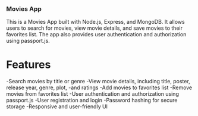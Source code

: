 ### Movies App
This is a Movies App built with Node.js, Express, and MongoDB. It allows users to search for movies, view movie details, and save movies to their favorites list. The app also provides user authentication and authorization using passport.js.

# Features
-Search movies by title or genre
-View movie details, including title, poster, release year, genre, plot, -and ratings
-Add movies to favorites list
-Remove movies from favorites list
-User authentication and authorization using passport.js
-User registration and login
-Password hashing for secure storage
-Responsive and user-friendly UI
